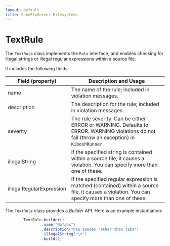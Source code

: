 ```yaml
---
layout: default
title: FakeFtpServer Filesystems
---
```


# TextRule

The `TextRule` class implements the `Rule` interface, and enables checking for illegal strings or illegal regular expressions within a source file.

It includes the following fields:

| **Field (property)**     | **Description and Usage**                                                                                                                       |
|--------------------------|-------------------------------------------------------------------------------------------------------------------------------------------------|
| name                     | The name of the rule; included in violation messages.                                                                                           |
| description              | The description for the rule; included in violation messages.                                                                                   |
| severity                 | The rule severity. Can be either ERROR or WARNING. Defaults to ERROR. WARNING violations do not fail (throw an exception) in `KiboshRunner`.    |
| illegalString            | If the specified string is contained within a source file, it causes a violation. You can specify more than one of these.                       |
| illegalRegularExpression | If the specified regular expression is matched (contained) within a source file, it causes a violation. You can specify more than one of these. |

The `TextRule` class provides a *Builder* API. Here is an example instantiation:

```java
        TextRule.builder()
                .name("NoTabs")
                .description("Use spaces rather than tabs")
                .illegalString("\t")
                .build();

```
